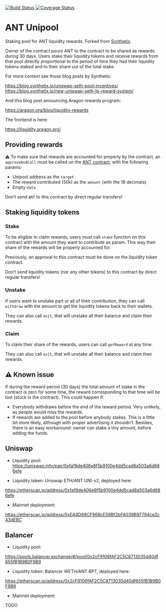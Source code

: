 [![Build Status](https://travis-ci.org/aragon/Unipool.svg?branch=master)](https://travis-ci.org/aragon/Unipool)
[![Coverage Status](https://coveralls.io/repos/github/k06a/Unipool/badge.svg?branch=master)](https://coveralls.io/github/k06a/Unipool?branch=master)

# ANT Unipool

Staking pool for ANT liquidity rewards. Forked from [Synthetix]().

Owner of the contract pours ANT to the contract to be shared as rewards during 30 days.
Users stake their liquidity tokens and receive rewards from that pool directly proportional to the period of time they had their liquidity tokens staked and to their share out of the total stake.

For more context see those blog posts by Synthetix:

https://blog.synthetix.io/uniswap-seth-pool-incentives/
https://blog.synthetix.io/new-uniswap-seth-lp-reward-system/

And this blog post announcing Aragon rewards program:

https://aragon.org/blog/liquidity-rewards

The frontend is here:

https://liquidity.aragon.org/

## Providing rewards

:warning: To make sure that rewards are accounted for properly by the contract, an `approveAndCall` must be called on the [ANT contract](https://etherscan.io/address/0x960b236a07cf122663c4303350609a66a7b288c0), with the following params:

- Unipool address as the `target`
- The reward contributed (50k) as the `amount` (with the 18 decimals)
- Empty `data`

Don’t send `ANT` to this contract by direct regular transfers!

## Staking liquidity tokens

### Stake

To be eligible to claim rewards, users must call `stake` function on this contract with the amount they want to contribute as param. This way their share of the rewards will be properly accounted for.

Previously, an approval to this contract must be done on the liquidity token contract.

Don’t send liquidity tokens (nor any other tokens) to this contract by direct regular transfers!

### Unstake

If users want to unstake part or all of their contribution, they can call `withdraw` with the amount to get the liquidity tokens back to their wallets.

They can also call `exit`, that will unstake all their balance and claim their rewards.

### Claim

To claim their share of the rewards, users can call `getReward` at any time.

They can also call `exit`, that will unstake all their balance and claim their rewards.

## :warning: Known issue

If during the reward period (30 days) the total amount of stake in the contract is zero for some time, the reward corresponding to that time will be lost (stuck in the contract). This could happen if:

- Everybody withdraws before the end of the reward period. Very unlikely, as people would miss the rewards.
- If rewards are added to the pool before anybody stakes. This is a little bit more likely, although with proper advertising it shouldn’t. Besides, there is an easy workaround: owner can stake a tiny amount, before adding the funds.

## Uniswap

- Liquidity pool:
https://uniswap.info/pair/0xfa19de406e8f5b9100e4dd5cad8a503a6d686efe

- Liquidity token: Uniswap ETH/ANT UNI-v2, deployed here:

https://etherscan.io/address/0xfa19de406e8f5b9100e4dd5cad8a503a6d686efe

- Mainnet deployment:

https://etherscan.io/address/0xEA4D68CF86BcE59Bf2bFA039B97794ce2c43dEBC

## Balancer

- Liquidity pool:

https://pools.balancer.exchange/#/pool/0x2cF9106fAF2C5C8713035d40df655fB1B9B0F9B9

- Liquidity token: Balancer WETH/ANT BPT, deployed here:

https://etherscan.io/address/0x2cF9106fAF2C5C8713035d40df655fB1B9B0F9B9

- Mainnet deployment:

TODO

